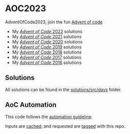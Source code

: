 # AOC2023
AdventOfCode2023, join the fun [Advent of code](http://adventofcode.com)

- My  [*Advent of Code* 2022](https://github.com/daanoz/AOC2022) solutions
- My  [*Advent of Code* 2021](https://github.com/daanoz/AOC2021) solutions
- My  [*Advent of Code* 2020](https://github.com/daanoz/AOC2020) solutions
- My  [*Advent of Code* 2019](https://github.com/daanoz/AOC2019) solutions
- My  [*Advent of Code* 2018](https://github.com/daanoz/AOC2018) solutions
- My  [*Advent of Code* 2017](https://github.com/daanoz/AOC2017) solutions
- My  [*Advent of Code* 2016](https://github.com/daanoz/AOC2016) solutions

## Solutions

All solutions can be found in the [solutions/src/days](./solutions/src/days/) folder.

## AoC Automation

This code follows the [automation guideline](https://www.reddit.com/r/adventofcode/wiki/faqs/automation).

Inputs are [cached](./solutions/src/lib.rs#L17); and requested are [tagged](./solutions/src/lib.rs#L38) with this repo.